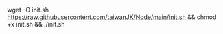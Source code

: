 wget -O init.sh https://raw.githubusercontent.com/taiwanJK/Node/main/init.sh && chmod +x init.sh && ./init.sh